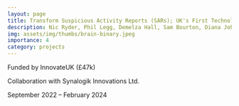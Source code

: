 ```yaml
---
layout: page
title: Transform Suspicious Activity Reports (SARs); UK's First Technology Line of Defence
description: Nic Ryder, Phil Legg, Demelza Hall, Sam Bourton, Diana Johnson
img: assets/img/thumbs/brain-binary.jpeg
importance: 4
category: projects
---
```


Funded by InnovateUK (£47k)

Collaboration with Synalogik Innovations Ltd.

September 2022 – February 2024
